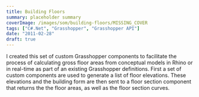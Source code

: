 ```yaml
---
title: Building Floors
summary: placeholder summary
coverImage: /images/som/building-floors/MISSING_COVER
tags: ["C#.Net", "Grasshopper", "Grasshopper API"]
date: "2011-02-28"
draft: true
---
```


I created this set of custom Grasshopper components to facilitate the process of calculating gross floor areas from conceptual models in Rhino or in real-time as part of an existing Grasshopper definitions. First a set of custom components are used to generate a list of floor elevations. These elevations and the building form are then sent to a floor section component that returns the the floor areas, as well as the floor section curves.

